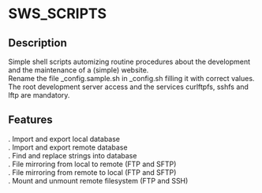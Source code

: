 # SWS_SCRIPTS #

Description
-----
Simple shell scripts automizing routine procedures about the development and the maintenance of a (simple) website.<br/>
Rename the file _config.sample.sh in _config.sh filling it with correct values.<br/>
The root development server access and the services curlftpfs, sshfs and lftp are mandatory.

Features
--- 
. Import and export local database<br/>
. Import and export remote database<br/>
. Find and replace strings into database<br/>
. File mirroring from local to remote (FTP and SFTP)<br/>
. File mirroring from remote to local (FTP and SFTP)<br/>
. Mount and unmount remote filesystem (FTP and SSH)<br/>